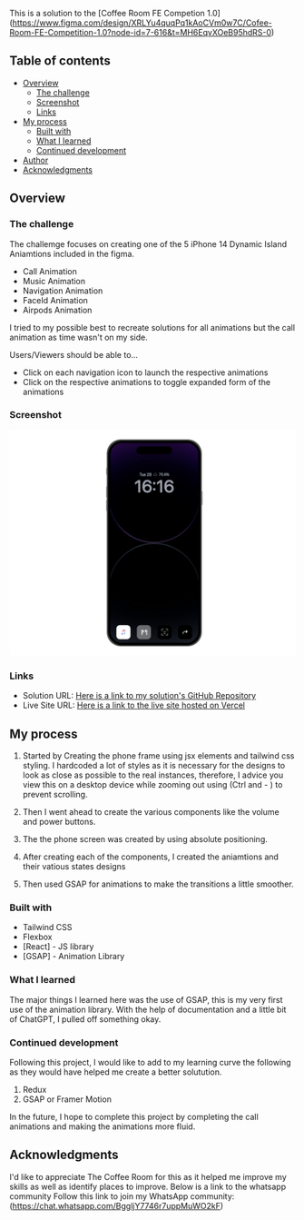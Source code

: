 

This is a solution to the [Coffee Room FE Competion 1.0] (https://www.figma.com/design/XRLYu4quqPq1kAoCVm0w7C/Cofee-Room-FE-Competition-1.0?node-id=7-616&t=MH6EqvXOeB95hdRS-0)

## Table of contents

- [Overview](#overview)
  - [The challenge](#the-challenge)
  - [Screenshot](#screenshot)
  - [Links](#links)
- [My process](#my-process)
  - [Built with](#built-with)
  - [What I learned](#what-i-learned)
  - [Continued development](#continued-development)
- [Author](#author)
- [Acknowledgments](#acknowledgments)

## Overview

### The challenge

The challemge focuses on creating one of the 5 iPhone 14 Dynamic Island Aniamtions included in the figma. 

- Call Animation
- Music Animation
- Navigation Animation
- FaceId Animation
- Airpods Animation

I tried to my possible best to recreate solutions for all animations but the call animation as time wasn't on my side.

Users/Viewers should be able to...
- Click on each navigation icon to launch the respective animations
- Click on the respective animations to  toggle expanded form of the animations

### Screenshot

![Full Page Screenshot](./src/assets/screenshot.jpeg)

### Links

- Solution URL: [Here is a link to my solution's GitHub Repository](https://github.com/jesutobiDev/dynamic-island-animations)
- Live Site URL: [Here is a link to the live site hosted on Vercel](https://dynamic-island-animations.vercel.app/)

## My process

1) Started by Creating the phone frame using jsx elements and tailwind css styling. I hardcoded a lot of styles as it is necessary for the designs to look as close as possible to the real instances, therefore, I advice you view this on a desktop device while zooming out using (Ctrl and - ) to prevent scrolling.

2) Then I went ahead to create the various components like the volume and power buttons. 
3) The the phone screen was created by using absolute positioning. 
4) After creating each of the components, I created the aniamtions and their vatious states designs
5) Then used GSAP for animations  to make the transitions a little smoother.

### Built with

- Tailwind CSS
- Flexbox
- [React] - JS library
- [GSAP] - Animation Library


### What I learned

The major things I learned here was the use of GSAP, this is my very first use of the animation library. With the help of documentation and a little bit of ChatGPT, I pulled off something okay. 

### Continued development
Following this project, I would like to add to my learning curve the following as they would have helped me create a better solutution.
1) Redux 
2) GSAP or Framer Motion

In the future, I hope to complete this project by completing the call animations and making the animations more fluid.


## Acknowledgments
I'd like to appreciate The Coffee Room for this as it helped me improve my skills as well as identify places to improve. Below is a link to the whatsapp community
Follow this link to join my WhatsApp community: (https://chat.whatsapp.com/BggljY7746r7uppMuWO2kF)


